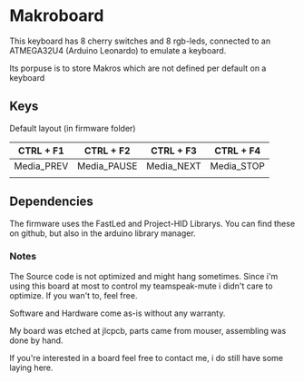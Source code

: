 # Makroboard 

This keyboard has 8 cherry switches and 8 rgb-leds, connected to an ATMEGA32U4 (Arduino Leonardo) to emulate a keyboard.

Its porpuse is to store Makros which are not defined per default on a keyboard



## Keys

Default layout (in firmware folder)

| CTRL + F1  | CTRL + F2   | CTRL + F3  | CTRL + F4  |
| ---------- | ----------- | ---------- | ---------- |
| Media_PREV | Media_PAUSE | Media_NEXT | Media_STOP |
|            |             |            |            |
## Dependencies

The firmware uses the FastLed and Project-HID Librarys. You can find these on github, but also in the arduino library manager.

[FastLed (FastLED)]: https://github.com/FastLED/FastLED
[Project-HID (NicoHood)]: https://github.com/NicoHood/HID

### Notes

The Source code is not optimized and might hang sometimes. Since i'm using this board at most to control my teamspeak-mute i didn't care to optimize. If you wan't to, feel free.

Software and Hardware come as-is without any warranty.

My board was etched at jlcpcb, parts came from mouser, assembling was done by hand. 

If you're interested in a board feel free to contact me, i do still have some laying here.